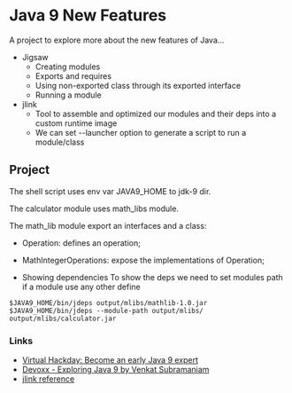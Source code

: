 # Java 9 New Features

A project to explore more about the new features of Java...

* Jigsaw
  * Creating modules
  * Exports and requires
  * Using non-exported class through its exported interface
  * Running a module
* jlink
  * Tool to assemble and optimized our modules and their deps into a custom runtime image
  * We can set --launcher option to generate a script to run a module/class


## Project
The shell script uses env var JAVA9_HOME to jdk-9 dir.

The calculator module uses math_libs module.

The math_lib module export an interfaces and a class:
* Operation: defines an operation;
* MathIntegerOperations: expose the implementations of Operation;

* Showing dependencies
To show the deps we need to set modules path if a module use any other define
```
$JAVA9_HOME/bin/jdeps output/mlibs/mathlib-1.0.jar
$JAVA9_HOME/bin/jdeps --module-path output/mlibs/ output/mlibs/calculator.jar
```


### Links
* [Virtual Hackday: Become an early Java 9 expert](https://www.youtube.com/watch?v=y868lMk6NtY)
* [Devoxx - Exploring Java 9 by Venkat Subramaniam](https://www.youtube.com/watch?v=8XmYT89fBKg)
* [jlink reference](https://docs.oracle.com/javase/9/tools/jlink.htm)
